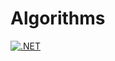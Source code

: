 # Algorithms


[![.NET](https://github.com/nagurram/Algorithms/actions/workflows/dotnet.yml/badge.svg)](https://github.com/nagurram/Algorithms/actions/workflows/dotnet.yml)
